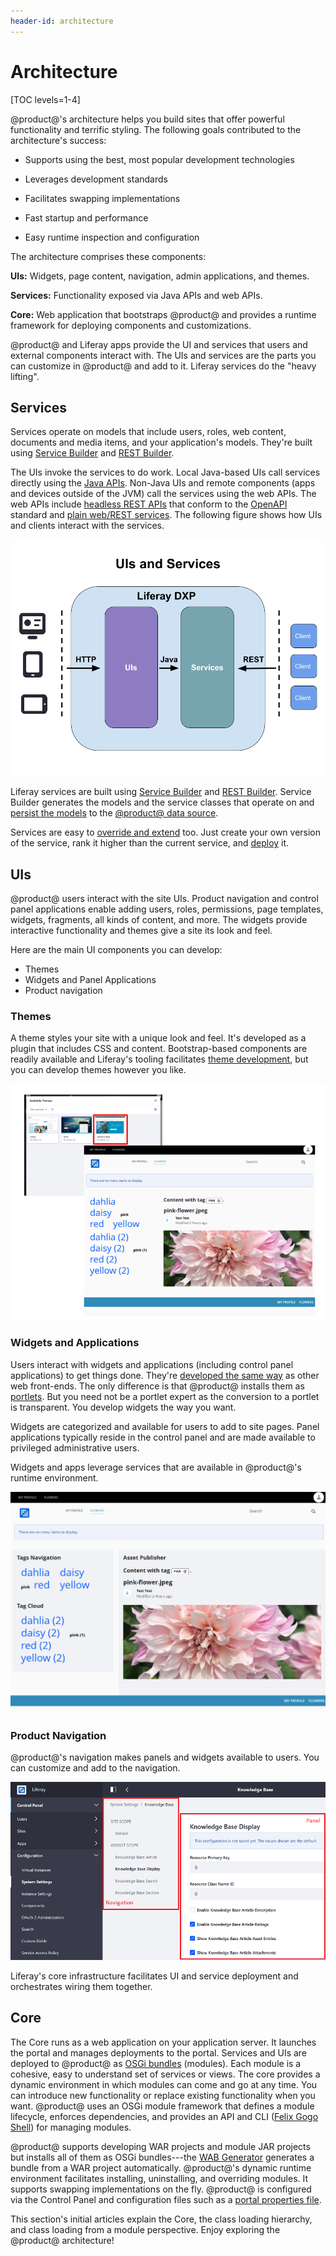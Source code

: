 ```yaml
---
header-id: architecture
---
```


# Architecture

[TOC levels=1-4]

@product@'s architecture helps you build sites that offer powerful functionality
and terrific styling. The following goals contributed to the architecture's
success: 

- Supports using the best, most popular development technologies

- Leverages development standards

- Facilitates swapping implementations

- Fast startup and performance

- Easy runtime inspection and configuration

The architecture comprises these components: 

**UIs:** Widgets, page content, navigation, admin applications, and themes. 

**Services:** Functionality exposed via Java APIs and web APIs. 

**Core:** Web application that bootstraps @product@ and provides a runtime 
framework for deploying components and customizations. 

@product@ and Liferay apps provide the UI and services that users and external
components interact with. The UIs and services are the parts you can customize
in @product@ and add to it. Liferay services do the "heavy lifting". 

## Services 

Services operate on models that include users, roles, web content, documents and
media items, and your application's models. They're built using [Service
Builder](/docs/7-2/appdev/-/knowledge_base/a/service-builder) and [REST
Builder](/docs/7-2/appdev/-/knowledge_base/a/rest-builder). 

The UIs invoke the services to do work. Local Java-based UIs call services
directly using the [Java
APIs](/docs/7-2/reference/-/knowledge_base/r/java-apis). Non-Java UIs and remote
components (apps and devices outside of the JVM) call the services using the web
APIs. The web APIs include [headless REST
APIs](/docs/7-2/appdev/-/knowledge_base/a/generating-apis-with-rest-builder)
that conform to the [OpenAPI](https://swagger.io/docs/specification/about/)
standard and [plain web/REST
services](/docs/7-2/frameworks/-/knowledge_base/f/web-services). The following
figure shows how UIs and clients interact with the services. 

![Figure 1: Device browsers access the services indirectly through the UIs and remote clients use web APIs (e.g., REST) to invoke the services.](../../images/uis-and-services.png) 

Liferay services are built using [Service
Builder](/docs/7-2/appdev/-/knowledge_base/a/service-builder) and [REST
Builder](/docs/7-2/appdev/-/knowledge_base/a/rest-builder). Service Builder
generates the models and the service classes that operate on and [persist the
models](/docs/7-2/appdev/-/knowledge_base/a/creating-the-service-xml-file) to
the [@product@ data
source](/docs/7-2/deploy/-/knowledge_base/d/preparing-for-install#preparing-a-database). 

Services are easy to [override and
extend](/docs/7-2/customization/-/knowledge_base/c/overriding-osgi-services)
too. Just create your own version of the service, rank it higher than the
current service, and
[deploy](/docs/7-2/reference/-/knowledge_base/r/deploying-a-project) it. 

## UIs 

@product@ users interact with the site UIs. Product navigation and control panel
applications enable adding users, roles, permissions, page templates, widgets,
fragments, all kinds of content, and more. The widgets provide interactive
functionality and themes give a site its look and feel. 

Here are the main UI components you can develop: 

- Themes
- Widgets and Panel Applications
- Product navigation

### Themes 

A theme styles your site with a unique look and feel. It's developed as a plugin
that includes CSS and content. Bootstrap-based components are readily available
and Liferay's tooling facilitates [theme
development](/docs/7-2/frameworks/-/knowledge_base/f/developing-themes), but you
can develop themes however you like. 

![Figure 2: Liferay makes it easy to develop and try out attractive site themes.](../../images/architecture-ui-themes.png)

### Widgets and Applications 

Users interact with widgets and applications (including control panel
applications) to get things done. They're [developed the same
way](/7-2/appdev/-/knowledge_base/a/web-front-ends) as other web front-ends.
The only difference is that @product@ installs them as
[portlets](/docs/7-2/frameworks/-/knowledge_base/f/portlets). But you need not
be a portlet expert as the conversion to a portlet is transparent. You develop
widgets the way you want. 

Widgets are categorized and available for users to add to site pages. Panel
applications typically reside in the control panel and are made available to
privileged administrative users. 

Widgets and apps leverage services that are available in @product@'s runtime
environment. 

![Figure 3: Widget pages offer users functionality. Widgets are organized into the page template's rows and columns. On this page, users select tags in the Tags Navigation and Tag Cloud widgets to display images in the Asset Publisher widget.](../../images/architecture-ui-widgets.png)

### Product Navigation

@product@'s navigation makes panels and widgets available to users. You can
customize and add to the navigation. 

![Figure 4: Liferay facilitates integrating custom application administrative functionality through navigation menus and panel applications.](../../images/architecture-ui-menus-and-panel-app.png)

Liferay's core infrastructure facilitates UI and service deployment and
orchestrates wiring them together. 

## Core 

The Core runs as a web application on your application server. It launches the
portal and manages deployments to the portal. Services and UIs are deployed to
@product@ as [OSGi bundles](https://www.osgi.org/) (modules). Each module is a
cohesive, easy to understand set of services or views. The core provides a
dynamic environment in which modules can come and go at any time. You can
introduce new functionality or replace existing functionality when you want.
@product@ uses an OSGi module framework that defines a module lifecycle,
enforces dependencies, and provides an API and CLI ([Felix Gogo
Shell](/docs/7-2/customization/-/knowledge_base/c/using-the-felix-gogo-shell))
for managing modules.  

@product@ supports developing WAR projects and module JAR projects but installs
all of them as OSGi bundles---the [WAB
Generator](/docs/7-2/customization/-/knowledge_base/c/deploying-wars-wab-generator)
generates a bundle from a WAR project automatically. @product@'s dynamic runtime
environment facilitates installing, uninstalling, and overriding modules. It
supports swapping implementations on the fly. @product@ is configured via the
Control Panel and configuration files such as a [portal properties
file](/docs/7-2/deploy/-/knowledge_base/d/portal-properties). 

This section's initial articles explain the Core, the class loading hierarchy,
and class loading from a module perspective. Enjoy exploring the @product@
architecture!
